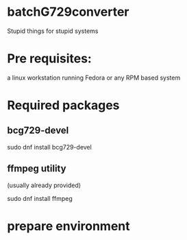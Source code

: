 # batchG729converter
Stupid things for stupid systems

# Pre requisites:

a linux workstation running Fedora or any RPM based system


# Required packages

## bcg729-devel
sudo dnf install bcg729-devel

## ffmpeg utility

(usually already provided)

sudo dnf install ffmpeg


# prepare environment



